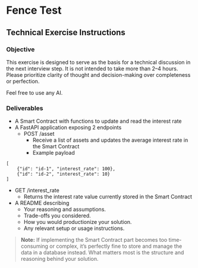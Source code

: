 # Fence Test

## Technical Exercise Instructions
### Objective
This exercise is designed to serve as the basis for a technical discussion in the next interview step. It is not intended to take more than 2–4 hours. Please prioritize clarity of thought and decision-making over completeness or perfection.

Feel free to use any AI.

### Deliverables
- A Smart Contract with functions to update and read the interest rate
- A FastAPI application exposing 2 endpoints
  - POST /asset
    - Receive a list of assets and updates the average interest rate in the Smart Contract
    - Example payload
```
[
	{"id": "id-1", "interest_rate": 100},
	{"id": "id-2", "interest_rate": 10}
]
```
  - GET /interest_rate
    - Returns the interest rate value currently stored in the Smart Contract
- A README describing
  - Your reasoning and assumptions.
  - Trade-offs you considered.
  - How you would productionize your solution.
  - Any relevant setup or usage instructions.

> **Note:** If implementing the Smart Contract part becomes too time-consuming or complex, it’s perfectly fine to store and manage the data in a database instead. What matters most is the structure and reasoning behind your solution.

